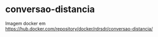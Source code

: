 # conversao-distancia
Imagem docker em https://hub.docker.com/repository/docker/rdrsdr/conversao-distancia/
